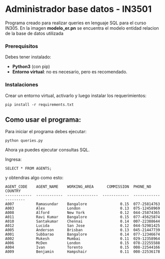 # Administrador base datos - IN3501

Programa creado para realizar queries en lenguaje SQL para el curso IN305. 
En la imagen **modelo_er.pn** se encuentra el modelo entidad relacion de la base de datos utilizada

### Prerequisitos

Debes tener instalado: 
* **Python3** (con pip)
* **Entorno virtual**: no es necesario, pero es recomendado.


### Instalaciones

Crear un entorno virtual, activarlo y luego instalar los requerimientos:


```
pip install -r requirements.txt
```

## Como usar el programa:

Para iniciar el programa debes ejecutar:
```
python queries.py
```

Ahora ya puedes ejecutar consultas SQL.

Ingresa:

```
SELECT * FROM AGENTS;
```

y obtendras algo como esto:


```
AGENT_CODE    AGENT_NAME    WORKING_AREA      COMMISSION  PHONE_NO      COUNTRY
------------  ------------  --------------  ------------  ------------  ---------
A007          Ramasundar    Bangalore               0.15  077-25814763
A003          Alex          London                  0.13  075-12458969
A008          Alford        New York                0.12  044-25874365
A011          Ravi Kumar    Bangalore               0.15  077-45625874
A010          Santakumar    Chennai                 0.14  007-22388644
A012          Lucida        San Jose                0.12  044-52981425
A005          Anderson      Brisban                 0.13  045-21447739
A001          Subbarao      Bangalore               0.14  077-12346674
A002          Mukesh        Mumbai                  0.11  029-12358964
A006          McDen         London                  0.15  078-22255588
A004          Ivan          Torento                 0.15  008-22544166
A009          Benjamin      Hampshair               0.11  008-22536178

```